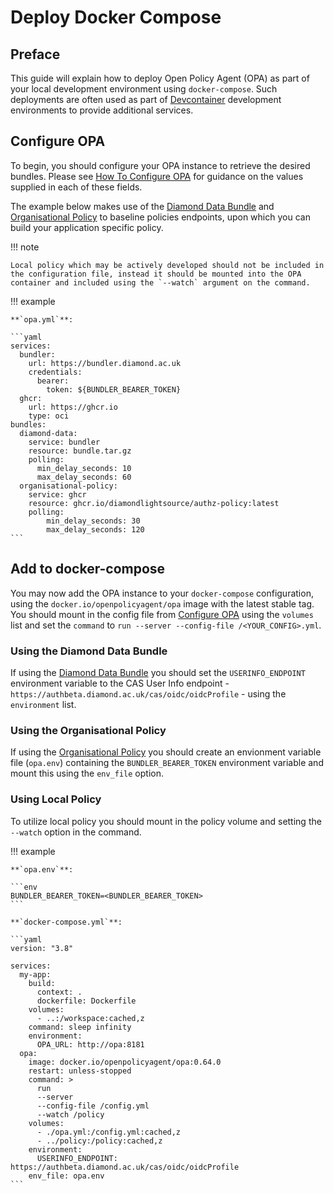 # Deploy Docker Compose

## Preface

This guide will explain how to deploy Open Policy Agent (OPA) as part of your local development environment using `docker-compose`. Such deployments are often used as part of [Devcontainer](https://containers.dev/) development environments to provide additional services.

## Configure OPA

To begin, you should configure your OPA instance to retrieve the desired bundles. Please see [How To Configure OPA](configure-opa.md) for guidance on the values supplied in each of these fields.

The example below makes use of the [Diamond Data Bundle](../references/diamond-data-bundle.md) and [Organisational Policy](../references/organisational-policy.md) to baseline policies endpoints, upon which you can build your application specific policy.

!!! note

    Local policy which may be actively developed should not be included in the configuration file, instead it should be mounted into the OPA container and included using the `--watch` argument on the command.

!!! example 

    **`opa.yml`**:

    ```yaml
    services:
      bundler:
        url: https://bundler.diamond.ac.uk
        credentials:
          bearer:
            token: ${BUNDLER_BEARER_TOKEN}
      ghcr:
        url: https://ghcr.io
        type: oci
    bundles:
      diamond-data:
        service: bundler
        resource: bundle.tar.gz
        polling:
          min_delay_seconds: 10
          max_delay_seconds: 60
      organisational-policy:
        service: ghcr
        resource: ghcr.io/diamondlightsource/authz-policy:latest
        polling:
            min_delay_seconds: 30
            max_delay_seconds: 120
    ```

## Add to docker-compose

You may now add the OPA instance to your `docker-compose` configuration, using the `docker.io/openpolicyagent/opa` image with the latest stable tag. You should mount in the config file from [Configure OPA](#configure-opa) using the `volumes` list and set the `command` to `run --server --config-file /<YOUR_CONFIG>.yml`.

### Using the Diamond Data Bundle

If using the [Diamond Data Bundle](../references/diamond-data-bundle.md) you should set the `USERINFO_ENDPOINT` environment variable to the CAS User Info endpoint - `https://authbeta.diamond.ac.uk/cas/oidc/oidcProfile` - using the `environment` list.

### Using the Organisational Policy

If using the [Organisational Policy](../references/organisational-policy.md) you should create an envionment variable file (`opa.env`) containing the `BUNDLER_BEARER_TOKEN` environment variable and mount this using the `env_file` option.

### Using Local Policy

To utilize local policy you should mount in the policy volume and setting the `--watch` option in the command.

!!! example

    **`opa.env`**:

    ```env
    BUNDLER_BEARER_TOKEN=<BUNDLER_BEARER_TOKEN>
    ```

    **`docker-compose.yml`**:

    ```yaml
    version: "3.8"

    services:
      my-app:
        build:
          context: .
          dockerfile: Dockerfile
        volumes:
          - ..:/workspace:cached,z
        command: sleep infinity
        environment:
          OPA_URL: http://opa:8181
      opa:
        image: docker.io/openpolicyagent/opa:0.64.0
        restart: unless-stopped
        command: >
          run
          --server
          --config-file /config.yml
          --watch /policy
        volumes:
          - ./opa.yml:/config.yml:cached,z
          - ../policy:/policy:cached,z
        environment:
          USERINFO_ENDPOINT: https://authbeta.diamond.ac.uk/cas/oidc/oidcProfile
        env_file: opa.env
    ```
